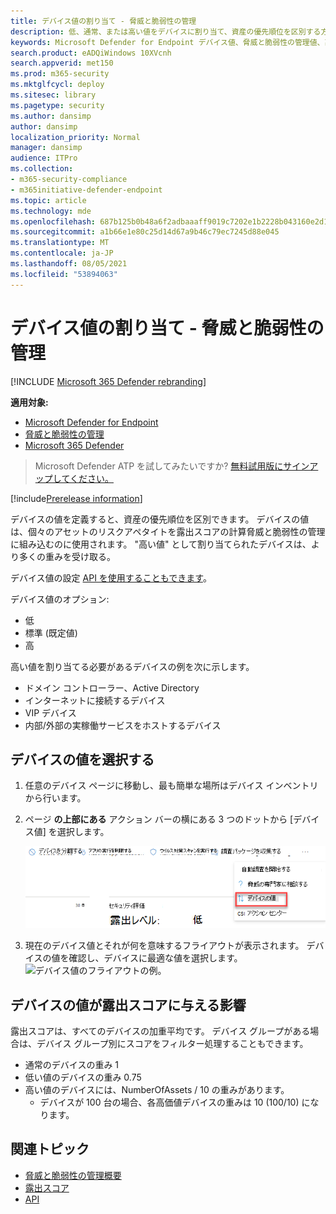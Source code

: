 ```yaml
---
title: デバイス値の割り当て - 脅威と脆弱性の管理
description: 低、通常、または高い値をデバイスに割り当て、資産の優先順位を区別する方法について学習します。
keywords: Microsoft Defender for Endpoint デバイス値、脅威と脆弱性の管理値、高価値デバイス、デバイス値の露出スコア
search.product: eADQiWindows 10XVcnh
search.appverid: met150
ms.prod: m365-security
ms.mktglfcycl: deploy
ms.sitesec: library
ms.pagetype: security
ms.author: dansimp
author: dansimp
localization_priority: Normal
manager: dansimp
audience: ITPro
ms.collection:
- m365-security-compliance
- m365initiative-defender-endpoint
ms.topic: article
ms.technology: mde
ms.openlocfilehash: 687b125b0b48a6f2adbaaaff9019c7202e1b2228b043160e2d13a6d91a3eeb14
ms.sourcegitcommit: a1b66e1e80c25d14d67a9b46c79ec7245d88e045
ms.translationtype: MT
ms.contentlocale: ja-JP
ms.lasthandoff: 08/05/2021
ms.locfileid: "53894063"
---
```

# <a name="assign-device-value---threat-and-vulnerability-management"></a>デバイス値の割り当て - 脅威と脆弱性の管理

[!INCLUDE [Microsoft 365 Defender rebranding](../../includes/microsoft-defender.md)]

**適用対象:**

- [Microsoft Defender for Endpoint](https://go.microsoft.com/fwlink/?linkid=2154037)
- [脅威と脆弱性の管理](next-gen-threat-and-vuln-mgt.md)
- [Microsoft 365 Defender](https://go.microsoft.com/fwlink/?linkid=2118804)

> Microsoft Defender ATP を試してみたいですか? [無料試用版にサインアップしてください。](https://signup.microsoft.com/create-account/signup?products=7f379fee-c4f9-4278-b0a1-e4c8c2fcdf7e&ru=https://aka.ms/MDEp2OpenTrial?ocid=docs-wdatp-portaloverview-abovefoldlink)

[!include[Prerelease information](../../includes/prerelease.md)]

デバイスの値を定義すると、資産の優先順位を区別できます。 デバイスの値は、個々のアセットのリスクアペタイトを露出スコアの計算脅威と脆弱性の管理に組み込むのに使用されます。 "高い値" として割り当てられたデバイスは、より多くの重みを受け取る。

デバイス値の設定 [API を使用することもできます](set-device-value.md)。

デバイス値のオプション:

- 低
- 標準 (既定値)
- 高

高い値を割り当てる必要があるデバイスの例を次に示します。

- ドメイン コントローラー、Active Directory
- インターネットに接続するデバイス
- VIP デバイス
- 内部/外部の実稼働サービスをホストするデバイス

## <a name="choose-device-value"></a>デバイスの値を選択する

1. 任意のデバイス ページに移動し、最も簡単な場所はデバイス インベントリから行います。

2. ページ **の上部にある** アクション バーの横にある 3 つのドットから [デバイス値] を選択します。

    ![デバイス値ドロップダウンの例。](images/tvm-device-value-dropdown.png)

3. 現在のデバイス値とそれが何を意味するフライアウトが表示されます。 デバイスの値を確認し、デバイスに最適な値を選択します。
![デバイス値のフライアウトの例。](images/tvm-device-value-flyout.png)

## <a name="how-device-value-impacts-your-exposure-score"></a>デバイスの値が露出スコアに与える影響

露出スコアは、すべてのデバイスの加重平均です。 デバイス グループがある場合は、デバイス グループ別にスコアをフィルター処理することもできます。

- 通常のデバイスの重み 1
- 低い値のデバイスの重み 0.75
- 高い値のデバイスには、NumberOfAssets / 10 の重みがあります。
    - デバイスが 100 台の場合、各高価値デバイスの重みは 10 (100/10) になります。

## <a name="related-topics"></a>関連トピック

- [脅威と脆弱性の管理概要](next-gen-threat-and-vuln-mgt.md)
- [露出スコア](tvm-exposure-score.md)
- [API](next-gen-threat-and-vuln-mgt.md#apis)